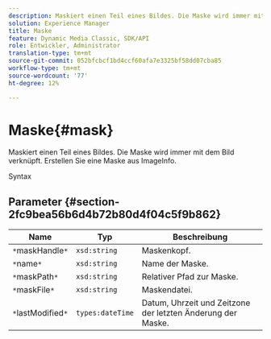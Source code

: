 ```yaml
---
description: Maskiert einen Teil eines Bildes. Die Maske wird immer mit dem Bild verknüpft. Erstellen Sie eine Maske aus ImageInfo.
solution: Experience Manager
title: Maske
feature: Dynamic Media Classic, SDK/API
role: Entwickler, Administrator
translation-type: tm+mt
source-git-commit: 052bfcbcf1bd4ccf60afa7e3325bf58dd07cba85
workflow-type: tm+mt
source-wordcount: '77'
ht-degree: 12%

---
```



# Maske{#mask}

Maskiert einen Teil eines Bildes. Die Maske wird immer mit dem Bild verknüpft. Erstellen Sie eine Maske aus ImageInfo.

Syntax

## Parameter {#section-2fc9bea56b6d4b72b80d4f04c5f9b862}

| Name | Typ | Beschreibung |
|---|---|---|
| `*`maskHandle`*` | `xsd:string` | Maskenkopf. |
| `*`name`*` | `xsd:string` | Name der Maske. |
| `*`maskPath`*` | `xsd:string` | Relativer Pfad zur Maske. |
| `*`maskFile`*` | `xsd:string` | Maskendatei. |
| `*`lastModified`*` | `types:dateTime` | Datum, Uhrzeit und Zeitzone der letzten Änderung der Maske. |

